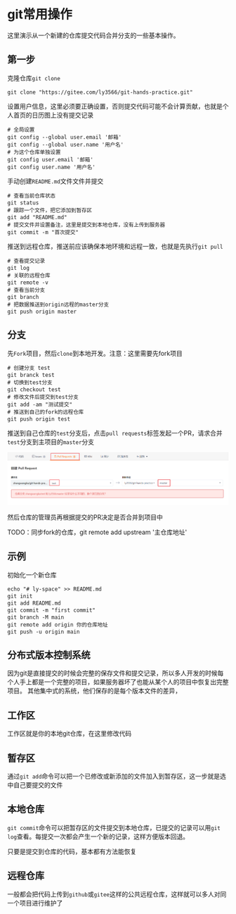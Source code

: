 # git常用操作

这里演示从一个新建的仓库提交代码合并分支的一些基本操作。

## 第一步

克隆仓库`git clone`

```shell
git clone "https://gitee.com/ly3566/git-hands-practice.git"
```

设置用户信息，这里必须要正确设置，否则提交代码可能不会计算贡献，也就是个人首页的日历图上没有提交记录

```shell
# 全局设置
git config --global user.email '邮箱'
git config --global user.name '用户名'
# 为这个仓库单独设置
git config user.email '邮箱'
git config user.name '用户名'
```

手动创建`README.md`文件文件并提交

```shell
# 查看当前仓库状态
git status
# 跟踪一个文件，把它添加到暂存区
git add "README.md"
# 提交文件并设置备注，这里是提交到本地仓库，没有上传到服务器
git commit -m "首次提交"
```

推送到远程仓库，推送前应该确保本地环境和远程一致，也就是先执行`git pull`

```shell
# 查看提交记录
git log
# 关联的远程仓库
git remote -v
# 查看当前分支
git branch
# 把数据推送到origin远程的master分支
git push origin master
```


## 分支

先`Fork`项目，然后`clone`到本地开发。注意：这里需要先fork项目

```shell
# 创建分支 test
git branck test
# 切换到test分支
git checkout test
# 修改文件后提交到test分支
git add -am "测试提交"
# 推送到自己的fork的远程仓库
git push origin test
```

推送到自己仓库的`test`分支后，点击`pull requests`标签发起一个PR，请求合并`test`分支到主项目的`master`分支

![Pull Requests](./__image/Snipaste_2023-07-09_23-49-07.png)


然后仓库的管理员再根据提交的PR决定是否合并到项目中


TODO：同步fork的仓库，git remote add upstream '主仓库地址'

## 示例

初始化一个新仓库

```shell
echo "# ly-space" >> README.md
git init
git add README.md
git commit -m "first commit"
git branch -M main
git remote add origin 你的仓库地址
git push -u origin main
```


## 分布式版本控制系统

因为git是直接提交的时候会完整的保存文件和提交记录，所以多人开发的时候每个人手上都是一个完整的项目，如果服务器坏了也能从某个人的项目中恢复出完整项目。
其他集中式的系统，他们保存的是每个版本文件的差异，


## 工作区

工作区就是你的本地git仓库，在这里修改代码

## 暂存区

通过`git add`命令可以把一个已修改或新添加的文件加入到暂存区，这一步就是选中自己要提交的文件

## 本地仓库

`git commit`命令可以把暂存区的文件提交到本地仓库，已提交的记录可以用`git log`查看。每提交一次都会产生一个新的记录，这样方便版本回退。

只要是提交到仓库的代码，基本都有方法能恢复

## 远程仓库

一般都会把代码上传到`github`或`gitee`这样的公共远程仓库，这样就可以多人对同一个项目进行维护了

